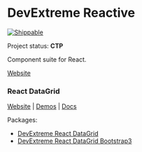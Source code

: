 # DevExtreme Reactive

[![Shippable](https://api.shippable.com/projects/58cf6adb35d7240600ba9bbb/badge?branch=master)](https://app.shippable.com/github/DevExpress/devextreme-reactive/)

Project status: **CTP**

Component suite for React.

[Website](https://devexpress.github.io/devextreme-reactive/)

### React DataGrid

[Website](https://devexpress.github.io/devextreme-reactive/react/datagrid/)
|
[Demos](https://devexpress.github.io/devextreme-reactive/react/datagrid/demos/)
|
[Docs](https://devexpress.github.io/devextreme-reactive/react/datagrid/docs/)

Packages:
- [DevExtreme React DataGrid](packages/dx-react-datagrid/README.md)
- [DevExtreme React DataGrid Bootstrap3](packages/dx-react-datagrid-bootstrap3/README.md)
